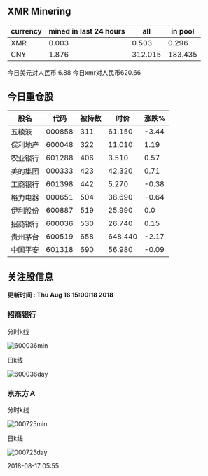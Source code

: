 ## XMR Minering

|currency|mined in last 24 hours|all|in pool|
|---|---|---|---|
|XMR|0.003|0.503|0.296|
|CNY|1.876|312.015|183.435|

今日美元对人民币 6.88	今日xmr对人民币620.66


## 今日重仓股 

|股名|代码|被持数|时价|涨跌%|
|---|---|---|---|---|
|五粮液|000858|311|61.150|-3.44|
|保利地产|600048|322|11.010|1.19|
|农业银行|601288|406|3.510|0.57|
|美的集团|000333|423|42.320|0.71|
|工商银行|601398|442|5.270|-0.38|
|格力电器|000651|504|38.690|-0.64|
|伊利股份|600887|519|25.990|0.0|
|招商银行|600036|530|26.740|0.15|
|贵州茅台|600519|658|648.440|-2.17|
|中国平安|601318|690|56.980|-0.09|

## 关注股信息
**更新时间 : Thu Aug 16 15:00:18 2018**
### 招商银行 
分时k线

![600036min](http://image.sinajs.cn/newchart/min/n/sh600036.gif)

日k线

![600036day](http://image.sinajs.cn/newchart/daily/n/sh600036.gif)

### 京东方Ａ 
分时k线

![000725min](http://image.sinajs.cn/newchart/min/n/sz000725.gif)

日k线

![000725day](http://image.sinajs.cn/newchart/daily/n/sz000725.gif)

2018-08-17 05:55